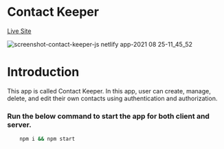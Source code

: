 # Contact Keeper

[Live Site](https://contact-keeper-js.netlify.app/ "Contact Keeper")

![screenshot-contact-keeper-js netlify app-2021 08 25-11_45_52](https://user-images.githubusercontent.com/59872341/130736545-0fadacac-7278-4941-a241-21b0e8d60b80.png)


# Introduction

This app is called Contact Keeper. In this app, user can create, manage, delete, and edit their own contacts using authentication and authorization.

### Run the below command to start the app for both client and server.

```bash
    npm i && npm start
```
